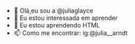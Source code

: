 - 👋 Olá,eu sou a @juliaglayce
- 👀 Eu estou interessada em aprender
- 🌱 Eu estou aprendendo HTML
- 📫 Como me encontrar: ig:@julia__arndt 

